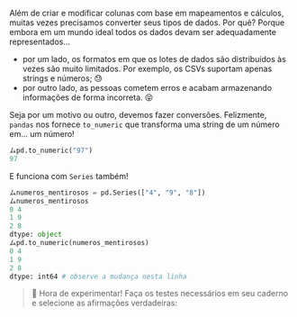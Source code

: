 Além de criar e modificar colunas com base em mapeamentos e cálculos, muitas vezes precisamos converter seus tipos de dados. Por quê? Porque embora em um mundo ideal todos os dados devam ser adequadamente representados...

  * por um lado, os formatos em que os lotes de dados são distribuídos às vezes são muito limitados. Por exemplo, os CSVs suportam apenas strings e números; :sweat:
  * por outro lado, as pessoas cometem erros e acabam armazenando informações de forma incorreta. :stuck_out_tongue_closed_eyes:

Seja por um motivo ou outro, devemos fazer conversões. Felizmente, `pandas` nos fornece `to_numeric` que transforma uma string de um número em... um número!

```python
ムpd.to_numeric("97")
97
```

E funciona com `Series` também!

```python
ムnumeros_mentirosos = pd.Series(["4", "9", "8"])
ムnumeros_mentirosos
0 4
1 9
2 8
dtype: object
ムpd.to_numeric(numeros_mentirosos)
0 4
1 9
2 8
dtype: int64 # observe a mudança nesta linha
```

> 🧪 Hora de experimentar! Faça os testes necessários em seu caderno e selecione as afirmações verdadeiras:
